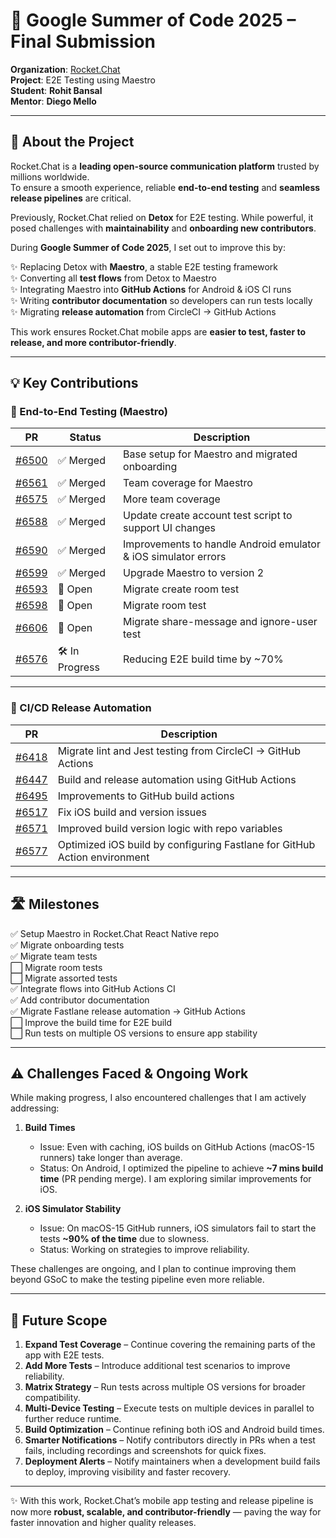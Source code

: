 # 🚀 Google Summer of Code 2025 – Final Submission  

**Organization**: [Rocket.Chat](https://github.com/RocketChat)  
**Project**: E2E Testing using Maestro  
**Student**: **Rohit Bansal**  
**Mentor**: **Diego Mello**  

---

## 📖 About the Project  

Rocket.Chat is a **leading open-source communication platform** trusted by millions worldwide.  
To ensure a smooth experience, reliable **end-to-end testing** and **seamless release pipelines** are critical.  

Previously, Rocket.Chat relied on **Detox** for E2E testing. While powerful, it posed challenges with **maintainability** and **onboarding new contributors**.  

During **Google Summer of Code 2025**, I set out to improve this by:  

✨ Replacing Detox with **Maestro**, a stable E2E testing framework  
✨ Converting all **test flows** from Detox to Maestro  
✨ Integrating Maestro into **GitHub Actions** for Android & iOS CI runs  
✨ Writing **contributor documentation** so developers can run tests locally  
✨ Migrating **release automation** from CircleCI → GitHub Actions  

This work ensures Rocket.Chat mobile apps are **easier to test, faster to release, and more contributor-friendly**.  

---

## 💡 Key Contributions  

### 🔹 End-to-End Testing (Maestro)  
| PR | Status | Description |
|----|--------|-------------| 
| [#6500](https://github.com/RocketChat/Rocket.Chat.ReactNative/pull/6500) | ✅ Merged | Base setup for Maestro and migrated onboarding |
| [#6561](https://github.com/RocketChat/Rocket.Chat.ReactNative/pull/6561) | ✅ Merged | Team coverage for Maestro |
| [#6575](https://github.com/RocketChat/Rocket.Chat.ReactNative/pull/6575) | ✅ Merged | More team coverage |
| [#6588](https://github.com/RocketChat/Rocket.Chat.ReactNative/pull/6588) | ✅ Merged | Update create account test script to support UI changes |
| [#6590](https://github.com/RocketChat/Rocket.Chat.ReactNative/pull/6590) | ✅ Merged | Improvements to handle Android emulator & iOS simulator errors |
| [#6599](https://github.com/RocketChat/Rocket.Chat.ReactNative/pull/6599) | ✅ Merged | Upgrade Maestro to version 2 |
| [#6593](https://github.com/RocketChat/Rocket.Chat.ReactNative/pull/6593) | 🔄 Open | Migrate create room test |
| [#6598](https://github.com/RocketChat/Rocket.Chat.ReactNative/pull/6598) | 🔄 Open | Migrate room test |
| [#6606](https://github.com/RocketChat/Rocket.Chat.ReactNative/pull/6606) | 🔄 Open | Migrate share-message and ignore-user test |
| [#6576](https://github.com/RocketChat/Rocket.Chat.ReactNative/pull/6576) | 🛠️ In Progress | Reducing E2E build time by ~70% |

---

### 🔹 CI/CD Release Automation  
| PR | Description |
|----|-------------|
| [#6418](https://github.com/RocketChat/Rocket.Chat.ReactNative/pull/6418) | Migrate lint and Jest testing from CircleCI → GitHub Actions |
| [#6447](https://github.com/RocketChat/Rocket.Chat.ReactNative/pull/6447) | Build and release automation using GitHub Actions |
| [#6495](https://github.com/RocketChat/Rocket.Chat.ReactNative/pull/6495) | Improvements to GitHub build actions |
| [#6517](https://github.com/RocketChat/Rocket.Chat.ReactNative/pull/6517) | Fix iOS build and version issues |
| [#6571](https://github.com/RocketChat/Rocket.Chat.ReactNative/pull/6571) | Improved build version logic with repo variables |
| [#6577](https://github.com/RocketChat/Rocket.Chat.ReactNative/pull/6577) | Optimized iOS build by configuring Fastlane for GitHub Action environment |

---

## 🛣️ Milestones  

✅ Setup Maestro in Rocket.Chat React Native repo  
✅ Migrate onboarding tests  
✅ Migrate team tests  
⬜ Migrate room tests  
⬜ Migrate assorted tests  
✅ Integrate flows into GitHub Actions CI  
✅ Add contributor documentation  
✅ Migrate Fastlane release automation → GitHub Actions  
⬜ Improve the build time for E2E build  
⬜ Run tests on multiple OS versions to ensure app stability  

---

## ⚠️ Challenges Faced & Ongoing Work  

While making progress, I also encountered challenges that I am actively addressing:  

1. **Build Times**  
   - Issue: Even with caching, iOS builds on GitHub Actions (macOS-15 runners) take longer than average.  
   - Status: On Android, I optimized the pipeline to achieve **~7 mins build time** (PR pending merge). I am exploring similar improvements for iOS.  

2. **iOS Simulator Stability**  
   - Issue: On macOS-15 GitHub runners, iOS simulators fail to start the tests **~90% of the time** due to slowness.  
   - Status: Working on strategies to improve reliability.

These challenges are ongoing, and I plan to continue improving them beyond GSoC to make the testing pipeline even more reliable.  

---

## 🔮 Future Scope

1. **Expand Test Coverage** – Continue covering the remaining parts of the app with E2E tests.  
2. **Add More Tests** – Introduce additional test scenarios to improve reliability.  
3. **Matrix Strategy** – Run tests across multiple OS versions for broader compatibility.  
4. **Multi-Device Testing** – Execute tests on multiple devices in parallel to further reduce runtime.  
5. **Build Optimization** – Continue refining both iOS and Android build times.  
6. **Smarter Notifications** – Notify contributors directly in PRs when a test fails, including recordings and screenshots for quick fixes.  
7. **Deployment Alerts** – Notify maintainers when a development build fails to deploy, improving visibility and faster recovery.  

---

✨ With this work, Rocket.Chat’s mobile app testing and release pipeline is now more **robust, scalable, and contributor-friendly** — paving the way for faster innovation and higher quality releases.

